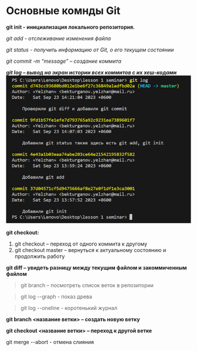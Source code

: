 # Основные комнды Git

**git init - инициализация локального репозитория.**

*git add - отслеживание изменения файла*

*git status - получить информацию от Git, о его текущем состоянии*

*git commit -m “message” – создание коммита*

***git log – вывод на экран истории всех коммитов с их хеш-кодами***
![Фото терминала](image.png)

**git checkout:** 
1. git checkout – переход от одного коммита к другому
2. git checkout master – вернуться к актуальному состоянию и продолжить работу

**git diff – увидеть разницу между текущим файлом и закоммиченным файлом**

> git branch – посмотреть список веток в репозитории

> git log --graph - показ древа

> git log --oneline - коротенький журнал

**git branch <название ветки> – создать новую ветку**

**git checkout <название ветки> – переход к другой ветке**

git merge --abort - отмена слияния